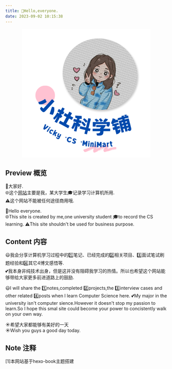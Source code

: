 ```yaml
---
title: 👋Hello,everyone.
date: 2023-09-02 10:15:38
---
```

<div align=center>
<img src="/picture/homepage.png" width = "400" height = "400"/>  
</div>


## Preview 概览 
👋大家好.   
🌐这个[网站](#note)主要是我，某大学生🎓记录学习计算机所用.  
⚠️这个网站不能被任何途径商用哦.

👋Hello everyone.  
🌐This site is created by me,one university student 🎓to record the CS learning. 
⚠️This site shouldn't be used for business purpose.


## Content 内容
😃我会分享计算机学习过程中的1️⃣笔记、已经完成的2️⃣相关项目、3️⃣面试笔试刷题经验和4️⃣其它4️博文感悟等.   
💕我本身非纯技术出身，但是这并没有阻碍我学习的热情。所以也希望这个网站能够带给大家更多前进道路上的鼓励.  

😃I will share the 1️⃣notes,completed 2️⃣projects,the 3️⃣interview cases and other related 4️⃣posts when I learn Computer Science here.
💕My major in the university isn't computer sience.However it doesn't stop my passion to learn.So I hope this smal site could become your power to concistently walk on your own way.



☀️希望大家都能够有美好的一天  
☀️Wish you guys a good day today.

## Note 注释
<div id="note">[1]本网站基于hexo-book主题搭建</div>
